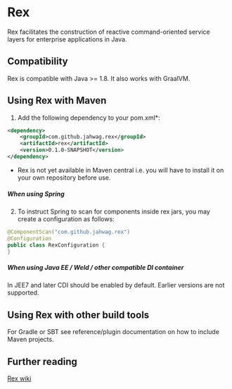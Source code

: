 # Rex
Rex facilitates the construction of reactive command-oriented service layers for enterprise applications in Java.

## Compatibility
Rex is compatible with Java >= 1.8. It also works with GraalVM.

## Using Rex with Maven
1. Add the following dependency to your pom.xml*:
```xml
<dependency>
    <groupId>com.github.jahwag.rex</groupId>
    <artifactId>rex</artifactId>
    <version>0.1.0-SNAPSHOT</version>
</dependency>
```

* Rex is not yet available in Maven central i.e. you will have to install it on your own repository before use.


##### When using Spring

2. To instruct Spring to scan for components inside rex jars, you may create a configuration as follows:

```java
@ComponentScan("com.github.jahwag.rex")
@Configuration
public class RexConfiguration {
}
```

##### When using Java EE / Weld / other compatible DI container
In JEE7 and later CDI should be enabled by default. Earlier versions are not supported.

## Using Rex with other build tools
For Gradle or SBT see reference/plugin documentation on how to include Maven projects.

## Further reading
[Rex wiki](./wiki.md)
